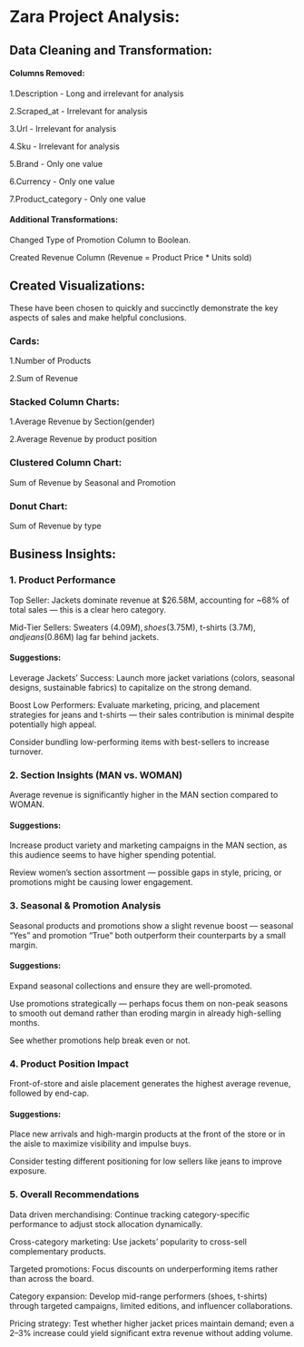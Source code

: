 # Zara Project Analysis:

## Data Cleaning and Transformation:

#### Columns Removed:

1.Description - Long and irrelevant for analysis

2.Scraped_at - Irrelevant for analysis

3.Url - Irrelevant for analysis

4.Sku - Irrelevant for analysis

5.Brand - Only one value

6.Currency - Only one value	

7.Product_category - Only one value

#### Additional Transformations:

Changed Type of Promotion Column to Boolean.

Created Revenue Column (Revenue = Product Price * Units sold)

## Created Visualizations:
These have been chosen to quickly and succinctly demonstrate the key aspects of sales and make helpful conclusions.

### Cards: 
1.Number of Products

2.Sum of Revenue

### Stacked Column Charts: 
1.Average Revenue by Section(gender)

2.Average Revenue by product position

### Clustered Column Chart:
Sum of Revenue by Seasonal and Promotion

### Donut Chart:
Sum of Revenue by type

## Business Insights:
### 1. Product Performance
Top Seller: Jackets dominate revenue at $26.58M, accounting for ~68% of total sales — this is a clear hero category.

Mid-Tier Sellers: Sweaters ($4.09M), shoes ($3.75M), t-shirts ($3.7M), and jeans ($0.86M) lag far behind jackets.

#### Suggestions:

Leverage Jackets’ Success: Launch more jacket variations (colors, seasonal designs, sustainable fabrics) to capitalize on the strong demand.

Boost Low Performers: Evaluate marketing, pricing, and placement strategies for jeans and t-shirts — their sales contribution is minimal despite potentially high appeal.

Consider bundling low-performing items with best-sellers to increase turnover.

### 2. Section Insights (MAN vs. WOMAN)
Average revenue is significantly higher in the MAN section compared to WOMAN.

#### Suggestions:

Increase product variety and marketing campaigns in the MAN section, as this audience seems to have higher spending potential.

Review women’s section assortment — possible gaps in style, pricing, or promotions might be causing lower engagement.

### 3. Seasonal & Promotion Analysis
Seasonal products and promotions show a slight revenue boost — seasonal “Yes” and promotion “True” both outperform their counterparts by a small margin.

#### Suggestions:

Expand seasonal collections and ensure they are well-promoted.

Use promotions strategically — perhaps focus them on non-peak seasons to smooth out demand rather than eroding margin in already high-selling months.

See whether promotions help break even or not.
### 4. Product Position Impact
Front-of-store and aisle placement generates the highest average revenue, followed by end-cap.

#### Suggestions:

Place new arrivals and high-margin products at the front of the store or in the aisle to maximize visibility and impulse buys.

Consider testing different positioning for low sellers like jeans to improve exposure.

### 5. Overall Recommendations
Data driven merchandising: Continue tracking category-specific performance to adjust stock allocation dynamically.

Cross-category marketing: Use jackets’ popularity to cross-sell complementary products.

Targeted promotions: Focus discounts on underperforming items rather than across the board.

Category expansion: Develop mid-range performers (shoes, t-shirts) through targeted campaigns, limited editions, and influencer collaborations.

Pricing strategy: Test whether higher jacket prices maintain demand; even a 2–3% increase could yield significant extra revenue without adding volume.





